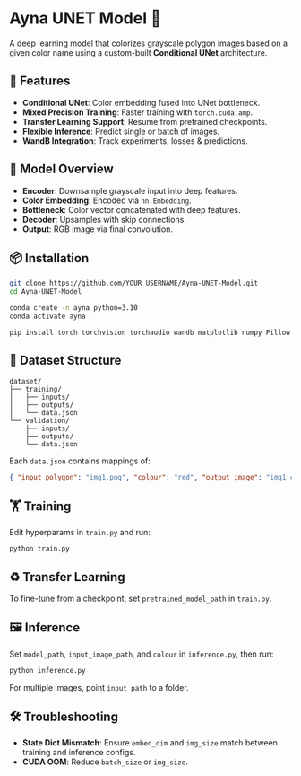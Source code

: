# Ayna UNET Model 🎨

A deep learning model that colorizes grayscale polygon images based on a given color name using a custom-built **Conditional UNet** architecture.

## 🚀 Features

- **Conditional UNet**: Color embedding fused into UNet bottleneck.
- **Mixed Precision Training**: Faster training with `torch.cuda.amp`.
- **Transfer Learning Support**: Resume from pretrained checkpoints.
- **Flexible Inference**: Predict single or batch of images.
- **WandB Integration**: Track experiments, losses & predictions.

## 🧠 Model Overview

- **Encoder**: Downsample grayscale input into deep features.
- **Color Embedding**: Encoded via `nn.Embedding`.
- **Bottleneck**: Color vector concatenated with deep features.
- **Decoder**: Upsamples with skip connections.
- **Output**: RGB image via final convolution.

## 📦 Installation

```bash
git clone https://github.com/YOUR_USERNAME/Ayna-UNET-Model.git
cd Ayna-UNET-Model

conda create -n ayna python=3.10
conda activate ayna

pip install torch torchvision torchaudio wandb matplotlib numpy Pillow
```

## 📁 Dataset Structure

```
dataset/
├── training/
│   ├── inputs/
│   ├── outputs/
│   └── data.json
└── validation/
    ├── inputs/
    ├── outputs/
    └── data.json
```

Each `data.json` contains mappings of:
```json
{ "input_polygon": "img1.png", "colour": "red", "output_image": "img1_colored.png" }
```

## 🏋️ Training

Edit hyperparams in `train.py` and run:

```bash
python train.py
```

## ♻️ Transfer Learning

To fine-tune from a checkpoint, set `pretrained_model_path` in `train.py`.

## 🖼️ Inference

Set `model_path`, `input_image_path`, and `colour` in `inference.py`, then run:

```bash
python inference.py
```

For multiple images, point `input_path` to a folder.

## 🛠 Troubleshooting

- **State Dict Mismatch**: Ensure `embed_dim` and `img_size` match between training and inference configs.
- **CUDA OOM**: Reduce `batch_size` or `img_size`.
